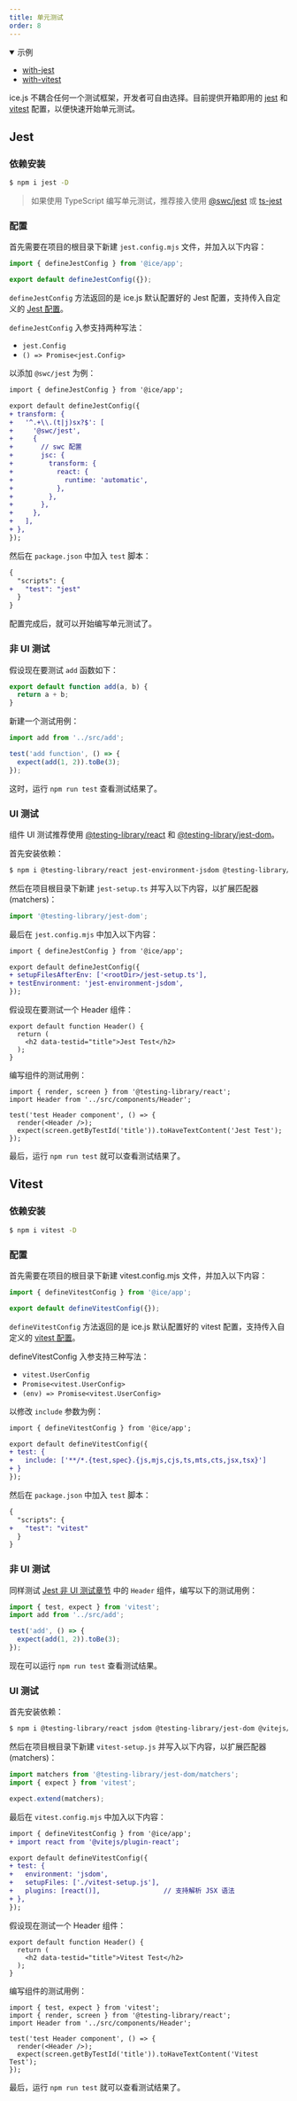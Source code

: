 ```yaml
---
title: 单元测试
order: 8
---
```


<details open>
  <summary>示例</summary>
  <ul>
    <li>
      <a href="https://github.com/ice-lab/ice-next/tree/master/examples/with-jest" target="_blank" rel="noopener noreferrer">
        with-jest
      </a>
    </li>
    <li>
      <a href="https://github.com/ice-lab/ice-next/tree/master/examples/with-vitest" target="_blank" rel="noopener noreferrer">
        with-vitest
      </a>
    </li>
  </ul>
</details>

ice.js 不耦合任何一个测试框架，开发者可自由选择。目前提供开箱即用的 [jest](https://jestjs.io/) 和 [vitest](https://vitest.dev/) 配置，以便快速开始单元测试。

## Jest

### 依赖安装

```bash
$ npm i jest -D
```

> 如果使用 TypeScript 编写单元测试，推荐接入使用 [@swc/jest](https://swc.rs/docs/usage/jest) 或 [ts-jest](https://kulshekhar.github.io/ts-jest/docs/getting-started/installation)

### 配置

首先需要在项目的根目录下新建 `jest.config.mjs` 文件，并加入以下内容：

```js title="jest.config.mjs"
import { defineJestConfig } from '@ice/app';

export default defineJestConfig({});
```

`defineJestConfig` 方法返回的是 ice.js 默认配置好的 Jest 配置，支持传入自定义的 [Jest 配置](https://jestjs.io/docs/configuration)。

`defineJestConfig` 入参支持两种写法：

- `jest.Config`
- `() => Promise<jest.Config>`

以添加 `@swc/jest` 为例：
```diff title="jest.config.mjs"
import { defineJestConfig } from '@ice/app';

export default defineJestConfig({
+ transform: {
+   '^.+\\.(t|j)sx?$': [
+     '@swc/jest',
+     {
+       // swc 配置
+       jsc: {
+         transform: {
+           react: {
+             runtime: 'automatic',
+           },
+         },
+       },
+     },
+   ],
+ },
});
```

然后在 `package.json` 中加入 `test` 脚本：

```diff title="package.json"
{
  "scripts": {
+   "test": "jest"
  }
}
```

配置完成后，就可以开始编写单元测试了。

### 非 UI 测试

假设现在要测试 `add` 函数如下：

```ts title="src/utils/add.ts"
export default function add(a, b) {
  return a + b;
}
```

新建一个测试用例：

```ts title="tests/add.spec.ts"
import add from '../src/add';

test('add function', () => {
  expect(add(1, 2)).toBe(3);
});
```

这时，运行 `npm run test` 查看测试结果了。

### UI 测试

组件 UI 测试推荐使用 [@testing-library/react](https://www.npmjs.com/package/@testing-library/react) 和 [@testing-library/jest-dom](https://www.npmjs.com/package/@testing-library/jest-dom)。

首先安装依赖：

```bash
$ npm i @testing-library/react jest-environment-jsdom @testing-library/jest-dom -D
```

然后在项目根目录下新建 `jest-setup.ts` 并写入以下内容，以扩展匹配器(matchers)：
```ts title="jest-setup.ts"
import '@testing-library/jest-dom';
```

最后在 `jest.config.mjs` 中加入以下内容：
```diff title="jest.config.mjs"
import { defineJestConfig } from '@ice/app';

export default defineJestConfig({
+ setupFilesAfterEnv: ['<rootDir>/jest-setup.ts'],
+ testEnvironment: 'jest-environment-jsdom',
});
```

假设现在要测试一个 Header 组件：
```tsx title="src/components/Header.tsx"
export default function Header() {
  return (
    <h2 data-testid="title">Jest Test</h2>
  );
}
```

编写组件的测试用例：
```tsx title="tests/Header.spec.tsx"
import { render, screen } from '@testing-library/react';
import Header from '../src/components/Header';

test('test Header component', () => {
  render(<Header />);
  expect(screen.getByTestId('title')).toHaveTextContent('Jest Test');
});
```

最后，运行 `npm run test` 就可以查看测试结果了。

## Vitest

### 依赖安装

```bash
$ npm i vitest -D
```

### 配置

首先需要在项目的根目录下新建 vitest.config.mjs 文件，并加入以下内容：

```js title="vitest.config.mjs"
import { defineVitestConfig } from '@ice/app';

export default defineVitestConfig({});
```
`defineVitestConfig` 方法返回的是 ice.js 默认配置好的 vitest 配置，支持传入自定义的 [vitest 配置](https://vitest.dev/config/)。

defineVitestConfig 入参支持三种写法：

- `vitest.UserConfig`
- `Promise<vitest.UserConfig>`
- `(env) => Promise<vitest.UserConfig>`

以修改 `include` 参数为例：

```diff title="vitest.config.mjs"
import { defineVitestConfig } from '@ice/app';

export default defineVitestConfig({
+ test: {
+   include: ['**/*.{test,spec}.{js,mjs,cjs,ts,mts,cts,jsx,tsx}']
+ }
});
```
然后在 `package.json` 中加入 `test` 脚本：

```diff title="package.json"
{
  "scripts": {
+   "test": "vitest"
  }
}
```
### 非 UI 测试

同样测试 [Jest 非 UI 测试章节](#非-ui-测试) 中的 `Header` 组件，编写以下的测试用例：

```ts title="tests/add.spec.ts"
import { test, expect } from 'vitest';
import add from '../src/add';

test('add', () => {
  expect(add(1, 2)).toBe(3);
});
```

现在可以运行 `npm run test` 查看测试结果。

### UI 测试

首先安装依赖：

```bash
$ npm i @testing-library/react jsdom @testing-library/jest-dom @vitejs/plugin-react@1.3.2 -D
```

然后在项目根目录下新建 `vitest-setup.js` 并写入以下内容，以扩展匹配器(matchers)：

```ts title="vitest-setup.js"
import matchers from '@testing-library/jest-dom/matchers';
import { expect } from 'vitest';

expect.extend(matchers);
```

最后在 `vitest.config.mjs` 中加入以下内容：

```diff title="vitest.config.mjs"
import { defineVitestConfig } from '@ice/app';
+ import react from '@vitejs/plugin-react';

export default defineVitestConfig({
+ test: {
+   environment: 'jsdom',
+   setupFiles: ['./vitest-setup.js'],
+   plugins: [react()],                // 支持解析 JSX 语法
+ },
});
```

假设现在测试一个 Header 组件：

```tsx title="src/components/Header.tsx"
export default function Header() {
  return (
    <h2 data-testid="title">Vitest Test</h2>
  );
}
```

编写组件的测试用例：

```tsx title="tests/Header.spec.tsx"
import { test, expect } from 'vitest';
import { render, screen } from '@testing-library/react';
import Header from '../src/components/Header';

test('test Header component', () => {
  render(<Header />);
  expect(screen.getByTestId('title')).toHaveTextContent('Vitest Test');
});
```

最后，运行 `npm run test` 就可以查看测试结果了。